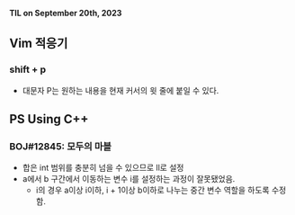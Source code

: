 **TIL on September 20th, 2023**

## Vim 적응기
### shift + p
* 대문자 P는 원하는 내용을 현재 커서의 윗 줄에 붙일 수 있다.

## PS Using C++
### BOJ#12845: 모두의 마블
* 합은 int 범위를 충분히 넘을 수 있으므로 ll로 설정
* a에서 b 구간에서 이동하는 변수 i를 설정하는 과정이 잘못됐었음.
  - i의 경우 a이상 i이하, i + 1이상 b이하로 나누는 중간 변수 역할을 하도록 수정함.
